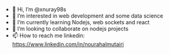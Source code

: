 - 👋 Hi, I’m @xnuray98s
- 👀 I’m interested in web development and some data science
- 🌱 I’m currently learning Nodejs, web sockets and react
- 💞️ I’m looking to collaborate on nodejs projects
- 📫 How to reach me linkedin:
https://www.linkedin.com/in/nourahalmutairi

<!---
xnuray98s/xnuray98s is a ✨ special ✨ repository because its `README.md` (this file) appears on your GitHub profile.
You can click the Preview link to take a look at your changes.
--->
